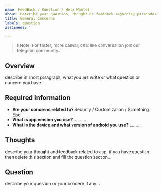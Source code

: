 ```yaml
---
name: FeedBack / Question / Help Wanted
about: Describe your question, thought or feedback regarding passcodes project
title: General Concerns
labels: question
assignees: ''

---
```


> ![Note]
> For faster, more casual, chat like conversation join our telegram community..

## Overview
describe in short paragraph, what you are write or what question or concern you have..

## Required Information
- **Are your concerns related to?** Security / Customization / Something Else
- **What is app version you use?** ............
- **What is the device and what version of android you use?** .........

## Thoughts
describe your thought and feedback related to app. if you have question then delete this section and fill the question section...

## Question
describe your question or your concern if any...
